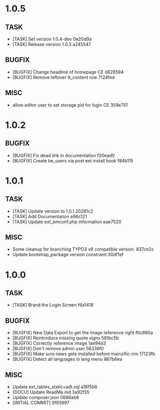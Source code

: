 # 1.0.5

## TASK
- [TASK] Set version 1.0.4-dev 0e20d9a
- [TASK] Release version 1.0.3 a245547

## BUGFIX
- [BUGFIX] Change headline of homepage CE d828594
- [BUGFIX] Remove leftover tt_content row 7124fed

## MISC
- allow editor user to set storage pid for login CE 359e751

# 1.0.2

## BUGFIX
- [BUGFIX] Fix dead link in documentation f20ead0
- [BUGFIX] Create be_users via post ext install hook f84b115

# 1.0.1

## TASK
- [TASK] Update version to 1.0.1 20281c2
- [TASK] Add Documentation e96c121
- [TASK] Update ext_emconf.php information eae7520

## MISC
- Some cleanup for branching TYPO3 v8 compatible version. 837ce2c
- Update bootstrap_package version constraint 30df1ef

# 1.0.0

## TASK
- [TASK] Brand the Login Screen f6a1418

## BUGFIX
- [BUGFIX] New Data Export to get the image reference right f0c890a
- [BUGFIX] Reintroduce missing quote signs 581bc5b
- [BUGFIX] Correctly reference image 1ae94d3
- [BUGFIX] Don't remove admin user 56336f0
- [BUGFIX] Make sure news gets installed before mainzific-rim 17123fb
- [BUGFIX] Detect all languages in lang menu 867b6ea

## MISC
- Update ext_tables_static+adt.sql a18f5b6
- [DOCU] Update ReadMe.md 3a92f55
- Update composer.json 0686ab8
- [INITIAL COMMIT] 0f93997

